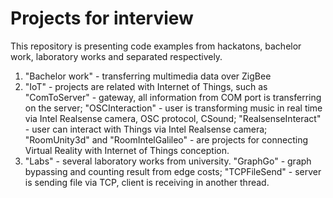 # Projects for interview
This repository is presenting code examples from hackatons, bachelor work, laboratory works and separated respectively.
1. "Bachelor work" - transferring multimedia data over ZigBee
2. "IoT" - projects are related with Internet of Things, such as "ComToServer" - gateway, all information from COM port is transferring on the server;  "OSCInteraction" - user is transforming music in real time via Intel Realsense camera, OSC protocol, CSound; "RealsenseInteract" - user can interact with Things via Intel Realsense camera; "RoomUnity3d" and "RoomIntelGalileo" - are projects for connecting Virtual Reality with Internet of Things conception.
3. "Labs" - several laboratory works from university. "GraphGo" - graph bypassing and counting result from edge costs; "TCPFileSend" - server is sending file via TCP, client is receiving in another thread.
